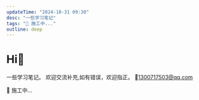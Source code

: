 ```yaml
---
updateTime: "2024-10-31 09:30"
desc: "一些学习笔记"
tags: "🚧 施工中..."
outline: deep
---
```


# Hi👋

一些学习笔记。
欢迎交流补充,如有错误，欢迎指正。
📮1300717503@qq.com

🚧 施工中...

